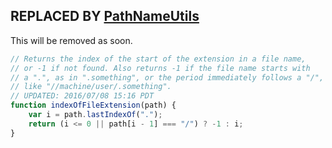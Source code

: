 ## REPLACED BY [PathNameUtils](..%2FPathNameUtils.md)
This will be removed as soon.

```js
// Returns the index of the start of the extension in a file name,
// or -1 if not found. Also returns -1 if the file name starts with
// a ".", as in ".something", or the period immediately follows a "/",
// like "//machine/user/.something".
// UPDATED: 2016/07/08 15:16 PDT
function indexOfFileExtension(path) {
	var i = path.lastIndexOf(".");
	return (i <= 0 || path[i - 1] === "/") ? -1 : i;
}
```